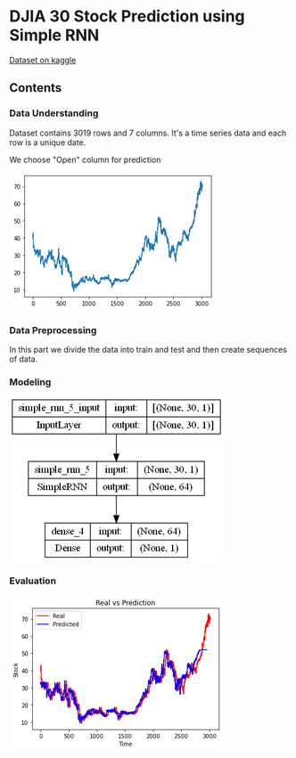 # DJIA 30 Stock Prediction using Simple RNN
[Dataset on kaggle](https://www.kaggle.com/datasets/szrlee/stock-time-series-20050101-to-20171231)

## Contents
### Data Understanding
Dataset contains 3019 rows and 7 columns. It's a time series data and each row is a unique date.

We choose "Open" column for prediction

![p](sample/stock.png)

### Data Preprocessing
In this part we divide the data into train and test and then create sequences of data.

### Modeling
![p2](sample/model.png)

### Evaluation
![p3](sample/eval.png)
